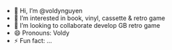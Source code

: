 - 👋 Hi, I’m @voldynguyen
- 👀 I’m interested in book, vinyl, cassette & retro game
- 💞️ I’m looking to collaborate develop GB retro game
- 😄 Pronouns: Voldy
- ⚡ Fun fact: ...

<!---
voldynguyen/voldynguyen is a ✨ special ✨ repository because its `README.md` (this file) appears on your GitHub profile.
You can click the Preview link to take a look at your changes.
--->

